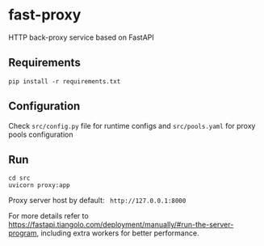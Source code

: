 # fast-proxy
HTTP back-proxy service based on FastAPI

## Requirements
```pip install -r requirements.txt```

## Configuration
Check `src/config.py` file for runtime configs and `src/pools.yaml` for proxy pools configuration

## Run
```
cd src
uvicorn proxy:app
```
Proxy server host by default: ` http://127.0.0.1:8000`

For more details refer to https://fastapi.tiangolo.com/deployment/manually/#run-the-server-program, including extra workers for better performance.